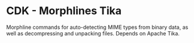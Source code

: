 # CDK - Morphlines Tika

Morphline commands for auto-detecting MIME types from binary data, as well as decompressing and 
unpacking files. Depends on Apache Tika.
